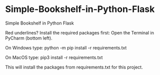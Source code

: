 # Simple-Bookshelf-in-Python-Flask
Simple Bookshelf in Python Flask

Red underlines? Install the required packages first: 
Open the Terminal in PyCharm (bottom left). 

On Windows type:
python -m pip install -r requirements.txt

On MacOS type:
pip3 install -r requirements.txt

This will install the packages from requirements.txt for this project.
